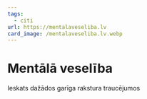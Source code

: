 ```yaml
---
tags:
  - citi
url: https://mentalaveseliba.lv
card_image: /mentalaveseliba.lv.webp
---
```


# Mentālā veselība

Ieskats dažādos garīga rakstura traucējumos
